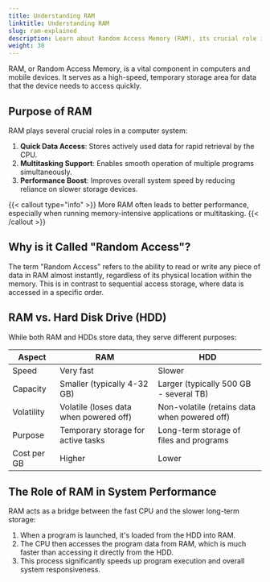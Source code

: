 ```yaml
---
title: Understanding RAM
linktitle: Understanding RAM
slug: ram-explained
description: Learn about Random Access Memory (RAM), its crucial role in computer performance, and how it differs from hard disk storage in this beginner-friendly guide.
weight: 30
---
```


RAM, or Random Access Memory, is a vital component in computers and mobile devices. It serves as a high-speed, temporary storage area for data that the device needs to access quickly.

## Purpose of RAM

RAM plays several crucial roles in a computer system:

1. **Quick Data Access**: Stores actively used data for rapid retrieval by the CPU.
2. **Multitasking Support**: Enables smooth operation of multiple programs simultaneously.
3. **Performance Boost**: Improves overall system speed by reducing reliance on slower storage devices.

{{< callout type="info" >}}
More RAM often leads to better performance, especially when running memory-intensive applications or multitasking.
{{< /callout >}}

## Why is it Called "Random Access"?

The term "Random Access" refers to the ability to read or write any piece of data in RAM almost instantly, regardless of its physical location within the memory. This is in contrast to sequential access storage, where data is accessed in a specific order.

## RAM vs. Hard Disk Drive (HDD)

While both RAM and HDDs store data, they serve different purposes:

| Aspect      | RAM                                    | HDD                                          |
| ----------- | -------------------------------------- | -------------------------------------------- |
| Speed       | Very fast                              | Slower                                       |
| Capacity    | Smaller (typically 4-32 GB)            | Larger (typically 500 GB - several TB)       |
| Volatility  | Volatile (loses data when powered off) | Non-volatile (retains data when powered off) |
| Purpose     | Temporary storage for active tasks     | Long-term storage of files and programs      |
| Cost per GB | Higher                                 | Lower                                        |

## The Role of RAM in System Performance

RAM acts as a bridge between the fast CPU and the slower long-term storage:

1. When a program is launched, it's loaded from the HDD into RAM.
2. The CPU then accesses the program data from RAM, which is much faster than accessing it directly from the HDD.
3. This process significantly speeds up program execution and overall system responsiveness.
